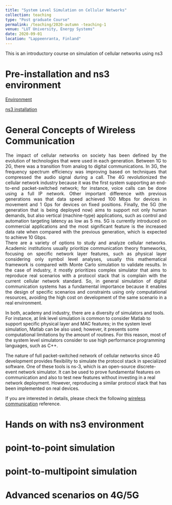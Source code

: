 ```yaml
---
title: "System Level Simulation on Cellular Networks"
collection: teaching
type: "Post graduate Course"
permalink: /teaching/2020-autumn -teaching-1
venue: "LUT University, Energy Systems"
date: 2020-09-01
location: "Lappeenranta, Finland"
---
```


This is an introductory course on simulation of cellular networks using ns3

Pre-installation and ns3 environment
======
[Environment](https://www.youtube.com/watch?v=dr9ghhDZVVA)

[ns3 installation](https://www.youtube.com/watch?v=HT8vE9yatIg)

General Concepts of Wireless Communication
======
<div style="text-align: justify"> 
The impact of cellular networks on society has been defined by the evolution of technologies that were used in each generation. Between 1G to 2G,  there was a transition from analog to digital communications. In 3G, the frequency spectrum efficiency was improving based on techniques that compressed the audio signal during a call. The 4G revolutionized the cellular network industry because it was the first system supporting an end-to-end packet-switched network; for instance, voice calls can be done using a full IP network. Other important difference with previous generations was that data speed achieved 100 Mbps for devices in movement and 1 Gps for devices on fixed positions. Finally, the 5G (the generation that is being deployed now) aims to support not only human demands, but also vertical (machine-type) applications, such as control and automation targeting latency as low as 5 ms. 5G is currently introduced on commercial applications and the most significant feature is the increased data rate when compared with the previous generation, which is expected to achieve 10 Gbps.
</div>

<div style="text-align: justify"> 
There are a variety of options to study and analyze cellular networks. Academic institutions usually prioritize communication theory frameworks, focusing on specific network layer features, such as physical layer considering only symbol level analyses, usually this mathematical framework is compared with Monte Carlo simulation to validate results. In the case of industry, it mostly prioritizes complex simulator that aims to reproduce real scenarios with a protocol stack that is complain with the current cellular network standard. So, in general simulation of digital communication systems has a fundamental importance because it enables the design of specific scenarios and constraints using only computational resources, avoiding the high cost on development of the same scenario in a real environment.</div>


In both, academy and industry, there are a diversity of simulators and tools. For instance, at link level simulation is common to consider Matlab to support specific physical layer and MAC features; in the system level simulation, Matlab can be also used; however, it presents some computational limitations by the amount of routines. For this reason, most of the system level simulators consider to use high performance programming languages, such as C++.

The nature of full packet-switched network of cellular networks since 4G development provides flexibility to simulate the protocol stack in specialized software. One of these tools is ns-3, which is an open-source discrete-event network simulator. It can be used to prove fundamental features on communication and also to test new features without investing in a real network deployment. However, reproducing a similar protocol stack that has been implemented on real devices.

If you are interested in details, please check the following [wireless communication](https://ocw.mit.edu/courses/electrical-engineering-and-computer-science/6-452-principles-of-wireless-communications-spring-2006/) reference.


Hands on with ns3 environment
======


point-to-point simulation
======

point-to-multipoint simulation
======

Advanced scenarios on 4G/5G
======